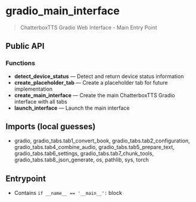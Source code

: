 # gradio_main_interface

> ChatterboxTTS Gradio Web Interface - Main Entry Point

## Public API


### Functions
- **detect_device_status** — Detect and return device status information
- **create_placeholder_tab** — Create a placeholder tab for future implementation
- **create_main_interface** — Create the main ChatterboxTTS Gradio interface with all tabs
- **launch_interface** — Launch the main interface

## Imports (local guesses)
- gradio, gradio_tabs.tab1_convert_book, gradio_tabs.tab2_configuration, gradio_tabs.tab4_combine_audio, gradio_tabs.tab5_prepare_text, gradio_tabs.tab6_settings, gradio_tabs.tab7_chunk_tools, gradio_tabs.tab8_json_generate, os, pathlib, sys, torch

## Entrypoint
- Contains `if __name__ == '__main__':` block